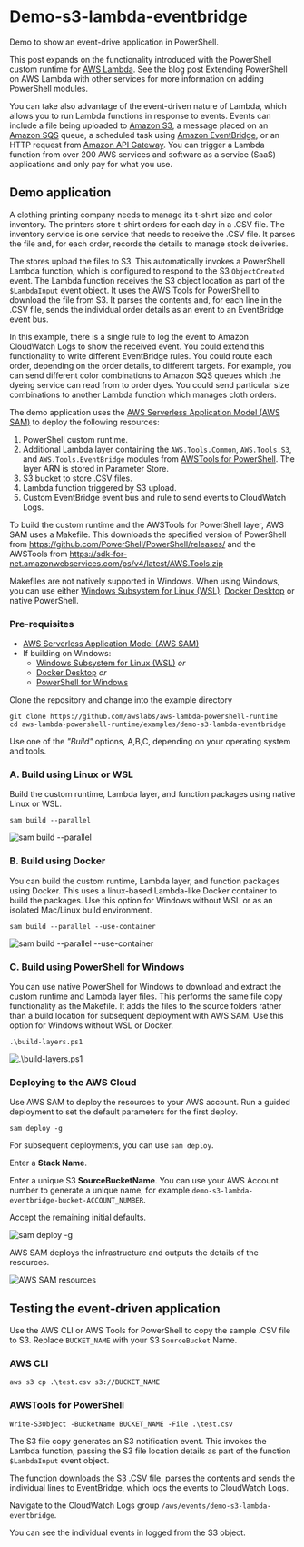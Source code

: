 # Demo-s3-lambda-eventbridge

Demo to show an event-drive application in PowerShell.

This post expands on the functionality introduced with the PowerShell custom runtime for [AWS Lambda](https://aws.amazon.com/lambda/). See the blog post Extending PowerShell on AWS Lambda with other services for more information on adding PowerShell modules.

You can take also advantage of the event-driven nature of Lambda, which allows you to run Lambda functions in response to events. Events can include a file being uploaded to [Amazon S3](https://aws.amazon.com/s3/), a message placed on an [Amazon SQS](https://aws.amazon.com/sqs/) queue, a scheduled task using [Amazon EventBridge](https://aws.amazon.com/eventbridge/), or an HTTP request from [Amazon API Gateway](https://aws.amazon.com/api-gateway/). You can trigger a Lambda function from over 200 AWS services and software as a service (SaaS) applications and only pay for what you use.

## Demo application

A clothing printing company needs to manage its t-shirt size and color inventory. The printers store t-shirt orders for each day in a .CSV file. The inventory service is one service that needs to receive the .CSV file. It parses the file and, for each order, records the details to manage stock deliveries.

The stores upload the files to S3. This automatically invokes a PowerShell Lambda function, which is configured to respond to the S3 `ObjectCreated` event.  The Lambda function receives the S3 object location as part of the `$LambdaInput` event object. It uses the AWS Tools for PowerShell to download the file from S3. It parses the contents and, for each line in the .CSV file, sends the individual order details as an event to an EventBridge event bus.

In this example, there is a single rule to log the event to Amazon CloudWatch Logs to show the received event. You could extend this functionality to write different EventBridge rules. You could route each order, depending on the order details, to different targets. For example, you can send different color combinations to Amazon SQS queues which the dyeing service can read from to order dyes. You could send particular size combinations to another Lambda function which manages cloth orders.

The demo application uses the [AWS Serverless Application Model (AWS SAM)](https://aws.amazon.com/serverless/sam/) to deploy the following resources:

1. PowerShell custom runtime.
1. Additional Lambda layer containing the `AWS.Tools.Common`, `AWS.Tools.S3`, and `AWS.Tools.EventBridge` modules from [AWSTools for PowerShell](https://aws.amazon.com/powershell/). The layer ARN is stored in Parameter Store.
1. S3 bucket to store .CSV files.
1. Lambda function triggered by S3 upload.
1. Custom EventBridge event bus and rule to send events to CloudWatch Logs.

To build the custom runtime and the AWSTools for PowerShell layer, AWS SAM uses a Makefile. This downloads the specified version of PowerShell from <https://github.com/PowerShell/PowerShell/releases/> and the AWSTools from <https://sdk-for-net.amazonwebservices.com/ps/v4/latest/AWS.Tools.zip>

Makefiles are not natively supported in Windows. When using Windows, you can use either [Windows Subsystem for Linux (WSL)](https://docs.microsoft.com/en-us/windows/wsl/about), [Docker Desktop](https://docs.docker.com/get-docker/) or native PowerShell.

### Pre-requisites

* [AWS Serverless Application Model (AWS SAM)](https://aws.amazon.com/serverless/sam/)
* If building on Windows:
  * [Windows Subsystem for Linux (WSL)](https://docs.microsoft.com/en-us/windows/wsl/about) *or*
  * [Docker Desktop](https://docs.docker.com/get-docker/) *or*
  * [PowerShell for Windows](https://docs.microsoft.com/en-us/powershell/scripting/install/installing-powershell-on-windows)

Clone the repository and change into the example directory

```shell
git clone https://github.com/awslabs/aws-lambda-powershell-runtime
cd aws-lambda-powershell-runtime/examples/demo-s3-lambda-eventbridge
```

Use one of the *"Build"* options, A,B,C, depending on your operating system and tools.

### A. Build using Linux or WSL

Build the custom runtime, Lambda layer, and function packages using native Linux or WSL.

```shell
sam build --parallel
```

![sam build --parallel](../../img/sam-build-parallel.png)

### B. Build using Docker

You can build the custom runtime, Lambda layer, and function packages using Docker. This uses a linux-based Lambda-like Docker container to build the packages. Use this option for Windows without WSL or as an isolated Mac/Linux build environment.

```shell
sam build --parallel --use-container
```

![sam build --parallel --use-container](/img/sam-build-parallel-use-container.png)

### C. Build using PowerShell for Windows

You can use native PowerShell for Windows to download and extract the custom runtime and Lambda layer files. This performs the same file copy functionality as the Makefile. It adds the files to the source folders rather than a build location for subsequent deployment with AWS SAM. Use this option for Windows without WSL or Docker.

```shell
.\build-layers.ps1
```

![.\build-layers.ps1](/img/build-layers.png)

### Deploying to the AWS Cloud

Use AWS SAM to deploy the resources to your AWS account. Run a guided deployment to set the default parameters for the first deploy.

```shell
sam deploy -g
```

For subsequent deployments, you can use `sam deploy`.

Enter a **Stack Name**.

Enter a unique S3 **SourceBucketName**.
You can use your AWS Account number to generate a unique name, for example `demo-s3-lambda-eventbridge-bucket-ACCOUNT_NUMBER`.

Accept the remaining initial defaults.

![sam deploy -g](/img/s3-demo-sam-deploy-g.png)

AWS SAM deploys the infrastructure and outputs the details of the resources.

![AWS SAM resources](/img/s3-demo-aws-sam-resources.png)

## Testing the event-driven application

Use the AWS CLI or AWS Tools for PowerShell to copy the sample .CSV file to S3. Replace `BUCKET_NAME` with your S3 `SourceBucket` Name.

### AWS CLI

````shell
aws s3 cp .\test.csv s3://BUCKET_NAME
````

### AWSTools for PowerShell

````shell
Write-S3Object -BucketName BUCKET_NAME -File .\test.csv
````

The S3 file copy generates an S3 notification event. This invokes the Lambda function, passing the S3 file location details as part of the function `$LambdaInput` event object.

The function downloads the S3 .CSV file, parses the contents and sends the individual lines to EventBridge, which logs the events to CloudWatch Logs.

Navigate to the CloudWatch Logs group `/aws/events/demo-s3-lambda-eventbridge`.

You can see the individual events in logged from the S3 object.

